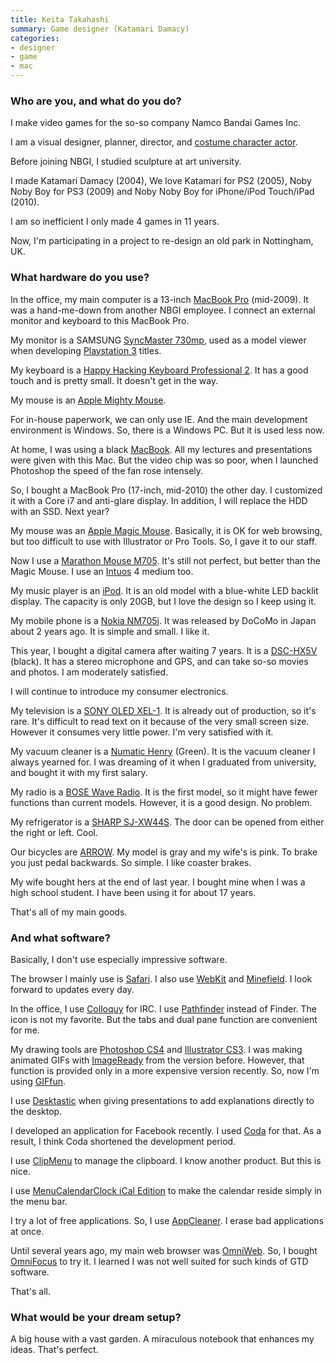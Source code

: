 ```yaml
---
title: Keita Takahashi
summary: Game designer (Katamari Damacy)
categories:
- designer
- game
- mac
---
```


### Who are you, and what do you do?

I make video games for the so-so company Namco Bandai Games Inc.

I am a visual designer, planner, director, and [costume character actor](http://www.youtube.com/watch?v=KgDWozpSF_M "Keita as Noby Noby Boy.").

Before joining NBGI, I studied sculpture at art university.

I made Katamari Damacy (2004), We love Katamari for PS2 (2005), Noby Noby Boy for PS3 (2009) and Noby Noby Boy for iPhone/iPod Touch/iPad (2010).

I am so inefficient I only made 4 games in 11 years.

Now, I'm participating in a project to re-design an old park in Nottingham, UK.

### What hardware do you use?

In the office, my main computer is a 13-inch [MacBook Pro][macbook-pro] (mid-2009). It was a hand-me-down from another NBGI employee. I connect an external monitor and keyboard to this MacBook Pro.

My monitor is a SAMSUNG [SyncMaster 730mp][syncmaster-730mp], used as a model viewer when developing [Playstation 3][ps3] titles.

My keyboard is a [Happy Hacking Keyboard Professional 2][happy-hacking-keyboard]. It has a good touch and is pretty small. It doesn't get in the way.

My mouse is an [Apple Mighty Mouse][mighty-mouse].

For in-house paperwork, we can only use IE. And the main development environment is Windows. So, there is a Windows PC. But it is used less now.

At home, I was using a black [MacBook][]. All my lectures and presentations were given with this Mac. But the video chip was so poor, when I launched Photoshop the speed of the fan rose intensely.

So, I bought a MacBook Pro (17-inch, mid-2010) the other day. I customized it with a Core i7 and anti-glare display. In addition, I will replace the HDD with an SSD. Next year?

My mouse was an [Apple Magic Mouse][magic-mouse]. Basically, it is OK for web browsing, but too difficult to use with Illustrator or Pro Tools. So, I gave it to our staff.

Now I use a [Marathon Mouse M705][marathon-m705]. It's still not perfect, but better than the Magic Mouse. I use an [Intuos][] 4 medium too.

My music player is an [iPod][]. It is an old model with a blue-white LED backlit display. The capacity is only 20GB, but I love the design so I keep using it.

My mobile phone is a [Nokia NM705i][nm705i]. It was released by DoCoMo in Japan about 2 years ago. It is simple and small. I like it.

This year, I bought a digital camera after waiting 7 years. It is a [DSC-HX5V][cyber-shot-hx5v] (black). It has a stereo microphone and GPS, and can take so-so movies and photos. I am moderately satisfied.

I will continue to introduce my consumer electronics.

My television is a [SONY OLED XEL-1][xel-1]. It is already out of production, so it's rare. It's difficult to read text on it because of the very small screen size. However it consumes very little power. I'm very satisfied with it.

My vacuum cleaner is a [Numatic Henry][henry-xtra] (Green). It is the vacuum cleaner I always yearned for. I was dreaming of it when I graduated from university, and bought it with my first salary.

My radio is a [BOSE Wave Radio][wave-radio-cd]. It is the first model, so it might have fewer functions than current models. However, it is a good design. No problem.

My refrigerator is a [SHARP SJ-XW44S][sj-xw44s]. The door can be opened from either the right or left. Cool.

Our bicycles are [ARROW](http://www.arrow.ecnet.jp/ "Arrow, bespoke bike makers."). My model is gray and my wife's is pink. To brake you just pedal backwards. So simple. I like coaster brakes.

My wife bought hers at the end of last year. I bought mine when I was a high school student. I have been using it for about 17 years.

That's all of my main goods.

### And what software?

Basically, I don't use especially impressive software.

The browser I mainly use is [Safari][]. I also use [WebKit][] and [Minefield][]. I look forward to updates every day.

In the office, I use [Colloquy][] for IRC. I use [Pathfinder][path-finder] instead of Finder. The icon is not my favorite. But the tabs and dual pane function are convenient for me.

My drawing tools are [Photoshop CS4][photoshop] and [Illustrator CS3][illustrator]. I was making animated GIFs with [ImageReady][] from the version before. However, that function is provided only in a more expensive version recently. So, now I'm using [GIFfun][giffun].

I use [Desktastic][] when giving presentations to add explanations directly to the desktop.

I developed an application for Facebook recently. I used [Coda][] for that. As a result, I think Coda shortened the development period.

I use [ClipMenu][] to manage the clipboard. I know another product. But this is nice.

I use [MenuCalendarClock iCal Edition][menucalendarclock] to make the calendar reside simply in the menu bar.

I try a lot of free applications. So, I use [AppCleaner][]. I erase bad applications at once.

Until several years ago, my main web browser was [OmniWeb][]. So, I bought [OmniFocus][] to try it. I learned I was not well suited for such kinds of GTD software.

That's all.

### What would be your dream setup?

A big house with a vast garden. A miraculous notebook that enhances my ideas. That's perfect.

[appcleaner]: http://freemacsoft.net/appcleaner/ "A tool for uninstalling applications."
[clipmenu]: http://www.clipmenu.com/ "A clipboard manager."
[coda]: https://panic.com/coda/ "A single-window HTML/web tool for the Mac."
[colloquy]: http://colloquy.info/ "An IRC client for the Mac."
[cyber-shot-hx5v]: https://www.amazon.com/Sony-Cyber-shot-DSC-HX5V-Wide-Angle-Stabilization/dp/B00328HR76 "A 10.2 megapixel digital camera."
[desktastic]: https://www.panic.com/desktastic/ "A tool for drawing all over your screen."
[giffun]: http://www.stone.com/GIFfun/ "An animated GIF tool."
[happy-hacking-keyboard]: https://en.wikipedia.org/wiki/Happy_Hacking_Keyboard "A computer keyboard."
[henry-xtra]: https://www.numatic.co.uk/products4.aspx?id=7 "A vacuum cleaner."
[illustrator]: https://www.adobe.com/products/illustrator.html "A vector graphics editor."
[imageready]: https://en.wikipedia.org/wiki/Adobe_ImageReady "A graphics tool and animated GIF creator, once included with Photoshop."
[intuos]: https://www.wacom.com/en-us/products/pen-tablets/intuos "A pen tablet."
[ipod]: https://www.apple.com/ipod/ "A music player."
[macbook-pro]: https://www.apple.com/macbook-pro/ "A laptop."
[macbook]: https://en.wikipedia.org/wiki/MacBook "A laptop."
[magic-mouse]: https://www.apple.com/magicmouse/ "A multi-touch mouse."
[marathon-m705]: https://www.logitech.com/en-us/product/marathon-mouse-m705 "A wireless mouse."
[menucalendarclock]: http://www.objectpark.net/mcc.html "A menubar calendar and clock"
[mighty-mouse]: https://en.wikipedia.org/wiki/Apple_Mighty_Mouse "A wireless mouse."
[minefield]: https://nightly.mozilla.org/ "A trunk build of Firefox"
[nm705i]: https://www.nttdocomo.co.jp/support/utilization/product/nm705i/index.html "A basic mobile phone."
[omnifocus]: https://www.omnigroup.com/omnifocus/ "Task management software for the Mac."
[omniweb]: https://en.wikipedia.org/wiki/OmniWeb "An alternative Mac browser based on WebKit."
[path-finder]: http://www.cocoatech.com/pathfinder/ "A replacement for Mac OS X's Finder file browser."
[photoshop]: https://www.adobe.com/products/photoshop.html "A bitmap image editor."
[ps3]: http://us.playstation.com/PS3/ "A shiny gaming console from Sony."
[safari]: https://www.apple.com/safari/ "A fast web browser."
[sj-xw44s]: https://kakaku.com/item/K0000058750/ "A fridge."
[syncmaster-730mp]: http://www.pcpro.co.uk/reviews/peripherals/63393/samsung-syncmaster-730mp "A 17 inch monitor/TV."
[wave-radio-cd]: http://en.wikipedia.org/wiki/Bose_wave_systems#Wave_Radio.2FCD "A radio and CD player."
[webkit]: https://nightly.webkit.org/ "A nightly build of Webkit."
[xel-1]: https://www.sony.jp/oel/products/XEL-1/ "An 11 inch OLED television."
